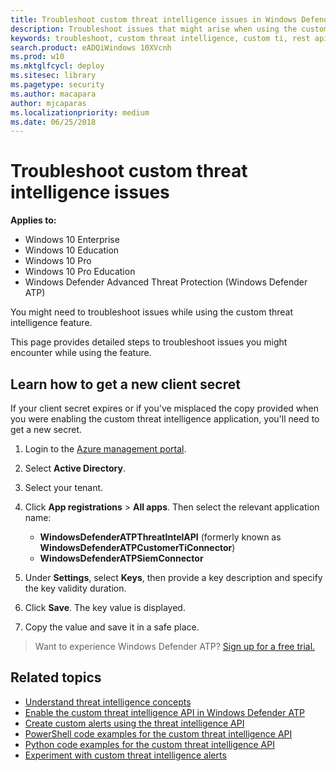 ```yaml
---
title: Troubleshoot custom threat intelligence issues in Windows Defender ATP
description: Troubleshoot issues that might arise when using the custom threat intelligence feature in Windows Defender ATP.
keywords: troubleshoot, custom threat intelligence, custom ti, rest api, api, alert definitions, indicators of compromise
search.product: eADQiWindows 10XVcnh
ms.prod: w10
ms.mktglfcycl: deploy
ms.sitesec: library
ms.pagetype: security
ms.author: macapara
author: mjcaparas
ms.localizationpriority: medium
ms.date: 06/25/2018
---
```


# Troubleshoot custom threat intelligence issues

**Applies to:**

- Windows 10 Enterprise
- Windows 10 Education
- Windows 10 Pro
- Windows 10 Pro Education
- Windows Defender Advanced Threat Protection (Windows Defender ATP)



You might need to troubleshoot issues while using the custom threat intelligence feature.

This page provides detailed steps to troubleshoot issues you might encounter while using the feature.


## Learn how to get a new client secret
If your client secret expires or if you've misplaced the copy provided when you were enabling the custom threat intelligence application,  you'll need to get a new secret.

1. Login to the [Azure management portal](https://portal.azure.com).

2. Select **Active Directory**.

3. Select your tenant.

4. Click **App registrations** > **All apps**. Then select the relevant application name:
    - **WindowsDefenderATPThreatIntelAPI** (formerly known as **WindowsDefenderATPCustomerTiConnector**)
    - **WindowsDefenderATPSiemConnector**
    
5. Under **Settings**, select **Keys**, then provide a key description and specify the key validity duration.

6. Click **Save**. The key value is displayed.

7. Copy the value and save it in a safe place.


>Want to experience Windows Defender ATP? [Sign up for a free trial.](https://www.microsoft.com/en-us/WindowsForBusiness/windows-atp?ocid=docs-wdatp-troubleshootcustomti-belowfoldlink) 


## Related topics
- [Understand threat intelligence concepts](threat-indicator-concepts-windows-defender-advanced-threat-protection.md)
- [Enable the custom threat intelligence API in Windows Defender ATP](enable-custom-ti-windows-defender-advanced-threat-protection.md)
- [Create custom alerts using the threat intelligence API](custom-ti-api-windows-defender-advanced-threat-protection.md)
- [PowerShell code examples for the custom threat intelligence API](powershell-example-code-windows-defender-advanced-threat-protection.md)
- [Python code examples for the custom threat intelligence API](python-example-code-windows-defender-advanced-threat-protection.md)
- [Experiment with custom threat intelligence alerts](experiment-custom-ti-windows-defender-advanced-threat-protection.md)
